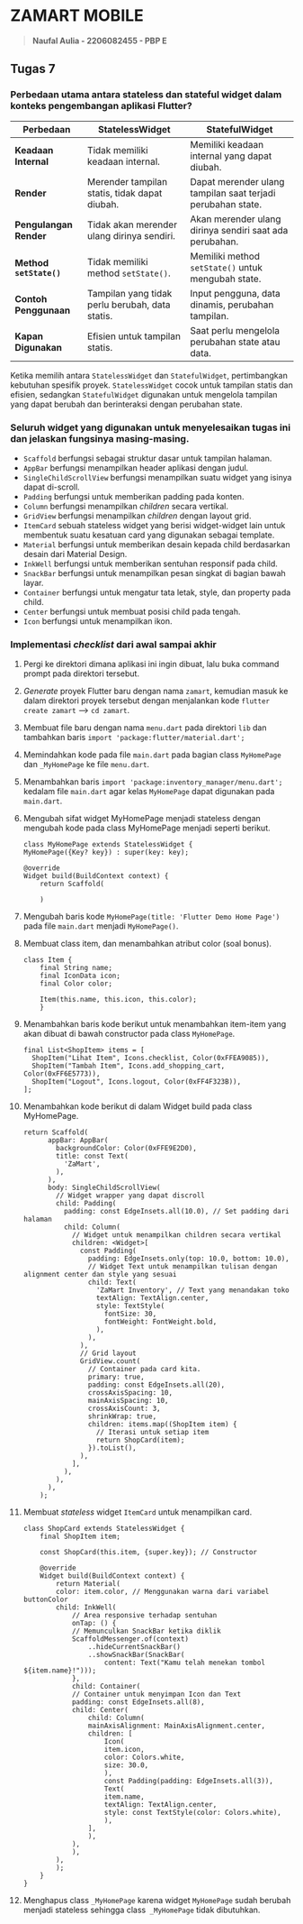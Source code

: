 # ZAMART MOBILE

> **Naufal Aulia - 2206082455 - PBP E**

## Tugas 7

### Perbedaan utama antara stateless dan stateful widget dalam konteks pengembangan aplikasi Flutter?

| Perbedaan | StatelessWidget | StatefulWidget |
|---|--|---|
| **Keadaan Internal**    | Tidak memiliki keadaan internal.               | Memiliki keadaan internal yang dapat diubah.               |
| **Render**              | Merender tampilan statis, tidak dapat diubah.  | Dapat merender ulang tampilan saat terjadi perubahan state.|
| **Pengulangan Render**  | Tidak akan merender ulang dirinya sendiri.     | Akan merender ulang dirinya sendiri saat ada perubahan.    |
| **Method `setState()`** | Tidak memiliki method `setState()`.            | Memiliki method `setState()` untuk mengubah state.         |
| **Contoh Penggunaan**   | Tampilan yang tidak perlu berubah, data statis.| Input pengguna, data dinamis, perubahan tampilan.          |
| **Kapan Digunakan**     |   Efisien untuk tampilan statis.               | Saat perlu mengelola perubahan state atau data.            |

Ketika memilih antara `StatelessWidget` dan `StatefulWidget`, pertimbangkan kebutuhan spesifik proyek. `StatelessWidget` cocok untuk tampilan statis dan efisien, sedangkan `StatefulWidget` digunakan untuk mengelola tampilan yang dapat berubah dan berinteraksi dengan perubahan state.

### Seluruh widget yang digunakan untuk menyelesaikan tugas ini dan jelaskan fungsinya masing-masing.

* `Scaffold` berfungsi sebagai struktur dasar untuk tampilan halaman.
* `AppBar` berfungsi menampilkan header aplikasi dengan judul.
* `SingleChildScrollView` berfungsi menampilkan suatu widget yang isinya dapat di-scroll.
* `Padding` berfungsi untuk memberikan padding pada konten.
* `Column` berfungsi menampilkan _children_ secara vertikal.
* `GridView` berfungsi menampilkan  _children_ dengan layout grid.
* `ItemCard` sebuah stateless widget yang berisi widget-widget lain untuk membentuk suatu kesatuan card yang digunakan sebagai template.
* `Material` berfungsi untuk memberikan desain kepada child berdasarkan desain dari Material Design.
* `InkWell` berfungsi untuk memberikan sentuhan responsif pada child.
* `SnackBar` berfungsi untuk menampilkan pesan singkat di bagian bawah layar.
* `Container` berfungsi untuk mengatur tata letak, style, dan property pada child.
* `Center` berfungsi untuk membuat posisi child pada tengah.
* `Icon` berfungsi untuk menampilkan ikon.

### Implementasi _checklist_ dari awal sampai akhir

1. Pergi ke direktori dimana aplikasi ini ingin dibuat, lalu buka command prompt pada direktori tersebut.
2. _Generate_ proyek Flutter baru dengan nama `zamart`, kemudian masuk ke dalam direktori proyek tersebut dengan menjalankan kode   `flutter create zamart` --> `cd zamart`.
3. Membuat file baru dengan nama `menu.dart` pada direktori `lib` dan tambahkan baris `import 'package:flutter/material.dart';`
4. Memindahkan kode pada file `main.dart` pada bagian  class `MyHomePage` dan `_MyHomePage` ke file `menu.dart`.
5. Menambahkan baris `import 'package:inventory_manager/menu.dart';` kedalam file `main.dart` agar kelas `MyHomePage` dapat digunakan pada `main.dart`. 
6. Mengubah sifat widget MyHomePage menjadi stateless dengan mengubah kode pada class MyHomePage menjadi seperti berikut.
    ```
    class MyHomePage extends StatelessWidget {
    MyHomePage({Key? key}) : super(key: key);

    @override
    Widget build(BuildContext context) {
        return Scaffold(

        )
    ```
7. Mengubah baris kode `MyHomePage(title: 'Flutter Demo Home Page')` pada file `main.dart` menjadi `MyHomePage()`.
8. Membuat class item, dan menambahkan atribut color (soal bonus).
    ```
    class Item {
        final String name;
        final IconData icon;
        final Color color;

        Item(this.name, this.icon, this.color);
        }
    ```
9. Menambahkan baris kode berikut untuk menambahkan item-item yang akan dibuat di bawah constructor pada class `MyHomePage`.
    ```
    final List<ShopItem> items = [
      ShopItem("Lihat Item", Icons.checklist, Color(0xFFEA9085)),
      ShopItem("Tambah Item", Icons.add_shopping_cart, Color(0xFF6E5773)),
      ShopItem("Logout", Icons.logout, Color(0xFF4F323B)),
    ];
    ```

10. Menambahkan kode berikut di dalam Widget build pada class MyHomePage.
    ```
    return Scaffold(
          appBar: AppBar(
            backgroundColor: Color(0xFFE9E2D0),
            title: const Text(
              'ZaMart',
            ),
          ),
          body: SingleChildScrollView(
            // Widget wrapper yang dapat discroll
            child: Padding(
              padding: const EdgeInsets.all(10.0), // Set padding dari halaman
              child: Column(
                // Widget untuk menampilkan children secara vertikal
                children: <Widget>[
                  const Padding(
                    padding: EdgeInsets.only(top: 10.0, bottom: 10.0),
                    // Widget Text untuk menampilkan tulisan dengan alignment center dan style yang sesuai
                    child: Text(
                      'ZaMart Inventory', // Text yang menandakan toko
                      textAlign: TextAlign.center,
                      style: TextStyle(
                        fontSize: 30,
                        fontWeight: FontWeight.bold,
                      ),
                    ),
                  ),
                  // Grid layout
                  GridView.count(
                    // Container pada card kita.
                    primary: true,
                    padding: const EdgeInsets.all(20),
                    crossAxisSpacing: 10,
                    mainAxisSpacing: 10,
                    crossAxisCount: 3,
                    shrinkWrap: true,
                    children: items.map((ShopItem item) {
                      // Iterasi untuk setiap item
                      return ShopCard(item);
                    }).toList(),
                  ),
                ],
              ),
            ),
          ),
        );
    ```

11. Membuat _stateless_ widget `ItemCard` untuk menampilkan card.
    ```
    class ShopCard extends StatelessWidget {
        final ShopItem item;

        const ShopCard(this.item, {super.key}); // Constructor

        @override
        Widget build(BuildContext context) {
            return Material(
            color: item.color, // Menggunakan warna dari variabel buttonColor
            child: InkWell(
                // Area responsive terhadap sentuhan
                onTap: () {
                // Memunculkan SnackBar ketika diklik
                ScaffoldMessenger.of(context)
                    ..hideCurrentSnackBar()
                    ..showSnackBar(SnackBar(
                        content: Text("Kamu telah menekan tombol ${item.name}!")));
                },
                child: Container(
                // Container untuk menyimpan Icon dan Text
                padding: const EdgeInsets.all(8),
                child: Center(
                    child: Column(
                    mainAxisAlignment: MainAxisAlignment.center,
                    children: [
                        Icon(
                        item.icon,
                        color: Colors.white,
                        size: 30.0,
                        ),
                        const Padding(padding: EdgeInsets.all(3)),
                        Text(
                        item.name,
                        textAlign: TextAlign.center,
                        style: const TextStyle(color: Colors.white),
                        ),
                    ],
                    ),
                ),
                ),
            ),
            );
        }
    }
    ```

12. Menghapus class `_MyHomePage` karena widget `MyHomePage` sudah berubah menjadi stateless sehingga class` _MyHomePage` tidak dibutuhkan.